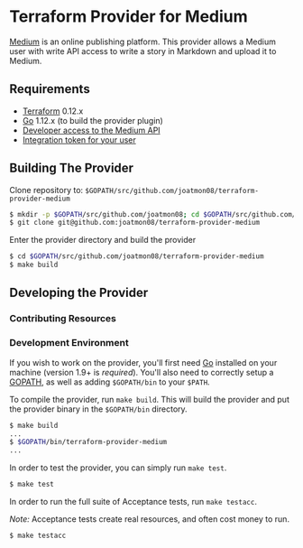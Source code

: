 # Terraform Provider for Medium

[Medium](https://medium.com) is an online publishing platform. This provider
allows a Medium user with write API access to write a story in Markdown and
upload it to Medium.

## Requirements

- [Terraform](https://www.terraform.io/downloads.html) 0.12.x
- [Go](https://golang.org/doc/install) 1.12.x (to build the provider plugin)
- [Developer access to the Medium
  API](https://github.com/Medium/medium-api-docs#21-browser-based-authentication)
- [Integration token for your user](https://medium.com/me/settings)    

## Building The Provider

Clone repository to:
`$GOPATH/src/github.com/joatmon08/terraform-provider-medium`

```sh
$ mkdir -p $GOPATH/src/github.com/joatmon08; cd $GOPATH/src/github.com/joatmon08
$ git clone git@github.com:joatmon08/terraform-provider-medium
```

Enter the provider directory and build the provider

```sh
$ cd $GOPATH/src/github.com/joatmon08/terraform-provider-medium
$ make build
```

## Developing the Provider

### Contributing Resources

### Development Environment

If you wish to work on the provider, you'll first need
[Go](http://www.golang.org) installed on your machine (version 1.9+ is
*required*). You'll also need to correctly setup a
[GOPATH](http://golang.org/doc/code.html#GOPATH), as well as adding
`$GOPATH/bin` to your `$PATH`.

To compile the provider, run `make build`. This will build the provider and put
the provider binary in the `$GOPATH/bin` directory.

```sh
$ make build
...
$ $GOPATH/bin/terraform-provider-medium
...
```

In order to test the provider, you can simply run `make test`.

```sh
$ make test
```

In order to run the full suite of Acceptance tests, run `make testacc`.

*Note:* Acceptance tests create real resources, and often cost money to run.

```sh
$ make testacc
```